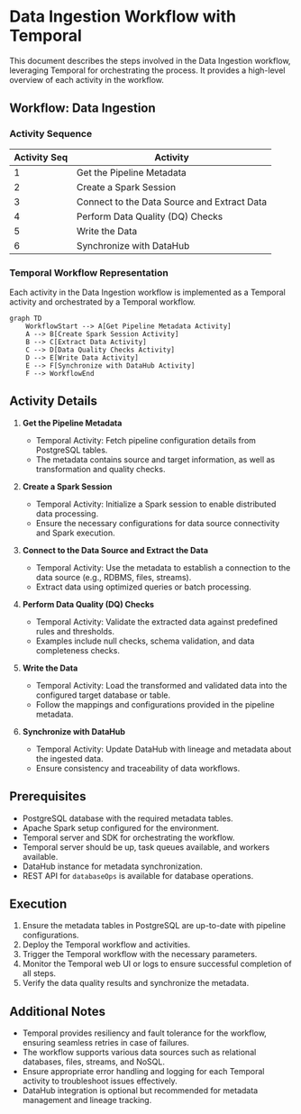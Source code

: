 # Data Ingestion Workflow with Temporal

This document describes the steps involved in the Data Ingestion workflow, leveraging Temporal for orchestrating the process. It provides a high-level overview of each activity in the workflow.

## Workflow: Data Ingestion

### Activity Sequence

| Activity Seq | Activity                                    |
|--------------|--------------------------------------------|
| 1            | Get the Pipeline Metadata                 |
| 2            | Create a Spark Session                    |
| 3            | Connect to the Data Source and Extract Data |
| 4            | Perform Data Quality (DQ) Checks          |
| 5            | Write the Data                            |
| 6            | Synchronize with DataHub                  |

### Temporal Workflow Representation

Each activity in the Data Ingestion workflow is implemented as a Temporal activity and orchestrated by a Temporal workflow.

```mermaid
graph TD
    WorkflowStart --> A[Get Pipeline Metadata Activity]
    A --> B[Create Spark Session Activity]
    B --> C[Extract Data Activity]
    C --> D[Data Quality Checks Activity]
    D --> E[Write Data Activity]
    E --> F[Synchronize with DataHub Activity]
    F --> WorkflowEnd
```

## Activity Details

1. **Get the Pipeline Metadata**
   - Temporal Activity: Fetch pipeline configuration details from PostgreSQL tables.
   - The metadata contains source and target information, as well as transformation and quality checks.

2. **Create a Spark Session**
   - Temporal Activity: Initialize a Spark session to enable distributed data processing.
   - Ensure the necessary configurations for data source connectivity and Spark execution.

3. **Connect to the Data Source and Extract the Data**
   - Temporal Activity: Use the metadata to establish a connection to the data source (e.g., RDBMS, files, streams).
   - Extract data using optimized queries or batch processing.

4. **Perform Data Quality (DQ) Checks**
   - Temporal Activity: Validate the extracted data against predefined rules and thresholds.
   - Examples include null checks, schema validation, and data completeness checks.

5. **Write the Data**
   - Temporal Activity: Load the transformed and validated data into the configured target database or table.
   - Follow the mappings and configurations provided in the pipeline metadata.

6. **Synchronize with DataHub**
   - Temporal Activity: Update DataHub with lineage and metadata about the ingested data.
   - Ensure consistency and traceability of data workflows.

## Prerequisites

- PostgreSQL database with the required metadata tables.
- Apache Spark setup configured for the environment.
- Temporal server and SDK for orchestrating the workflow.
- Temporal server should be up, task queues available, and workers available.
- DataHub instance for metadata synchronization.
- REST API for `databaseOps` is available for database operations.

## Execution

1. Ensure the metadata tables in PostgreSQL are up-to-date with pipeline configurations.
2. Deploy the Temporal workflow and activities.
3. Trigger the Temporal workflow with the necessary parameters.
4. Monitor the Temporal web UI or logs to ensure successful completion of all steps.
5. Verify the data quality results and synchronize the metadata.

## Additional Notes

- Temporal provides resiliency and fault tolerance for the workflow, ensuring seamless retries in case of failures.
- The workflow supports various data sources such as relational databases, files, streams, and NoSQL.
- Ensure appropriate error handling and logging for each Temporal activity to troubleshoot issues effectively.
- DataHub integration is optional but recommended for metadata management and lineage tracking.
